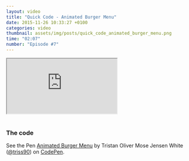 ```yaml
---
layout: video
title: "Quick Code - Animated Burger Menu"
date: 2015-11-26 10:33:27 +0100
categories: video
thumbnail: assets/img/posts/quick_code_animated_burger_menu.png
time: "02:07"
number: "Episode #7"
---
```


<div class="responsive-video">
   <iframe src="https://www.youtube.com/embed/gcurJ2Gogzk"></iframe>
</div>

<br>

### The code

<p data-height="268" data-theme-id="16012" data-slug-hash="zrBqeP" data-default-tab="result" data-user="triss90" class='codepen'>See the Pen <a href='http://codepen.io/triss90/pen/zrBqeP/'>Animated Burger Menu</a> by Tristan Oliver Mose Jensen White (<a href='http://codepen.io/triss90'>@triss90</a>) on <a href='http://codepen.io'>CodePen</a>.</p>
<script async src="//assets.codepen.io/assets/embed/ei.js"></script>
